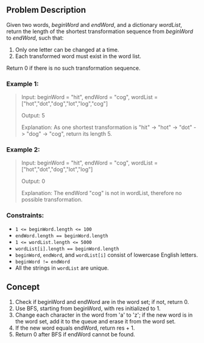 ## Problem Description

Given two words, *beginWord* and *endWord*, and a dictionary *wordList*, return the length of the shortest transformation sequence from *beginWord* to *endWord*, such that:

1. Only one letter can be changed at a time.
2. Each transformed word must exist in the word list.

Return 0 if there is no such transformation sequence.

### Example 1:

> Input: beginWord = "hit", endWord = "cog", wordList = ["hot","dot","dog","lot","log","cog"]
> 
> Output: 5
>
> Explanation: As one shortest transformation is "hit" -> "hot" -> "dot" -> "dog" -> "cog", return its length 5.

### Example 2:

> Input: beginWord = "hit", endWord = "cog", wordList = ["hot","dot","dog","lot","log"]
> 
> Output: 0
>
> Explanation: The endWord "cog" is not in wordList, therefore no possible transformation.

### Constraints:

- `1 <= beginWord.length <= 100`
- `endWord.length == beginWord.length`
- `1 <= wordList.length <= 5000`
- `wordList[i].length == beginWord.length`
- `beginWord`, `endWord`, and `wordList[i]` consist of lowercase English letters.
- `beginWord != endWord`
- All the strings in `wordList` are unique.

## Concept
1. Check if beginWord and endWord are in the word set; if not, return 0.
2. Use BFS, starting from beginWord, with res initialized to 1.
3. Change each character in the word from 'a' to 'z'; if the new word is in the word set, add it to the queue and erase it from the word set.
4. If the new word equals endWord, return res + 1.
5. Return 0 after BFS if endWord cannot be found.
